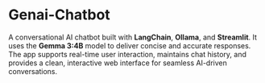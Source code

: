 # Genai-Chatbot
A conversational AI chatbot built with **LangChain**, **Ollama**, and **Streamlit**. It uses the **Gemma 3:4B** model to deliver concise and accurate responses. The app supports real-time user interaction, maintains chat history, and provides a clean, interactive web interface for seamless AI-driven conversations.
